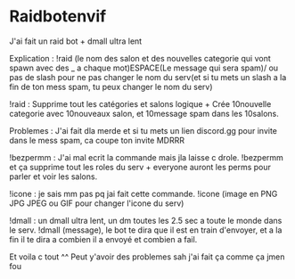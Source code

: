 # Raidbotenvif
J'ai fait un raid bot + dmall ultra lent 

Explication : !raid (le nom des salon et des nouvelles categorie qui vont spawn avec des _ a chaque mot)ESPACE(Le message qui sera spam)/ ou pas de slash pour ne pas changer le nom du serv(et si tu mets un slash a la fin de ton mess spam, tu peux changer le nom du serv)

!raid : Supprime tout les catégories et salons logique + Crée 10nouvelle categorie avec 10nouveaux salon, et 10message spam dans les 10salons.

Problemes : J'ai fait dla merde et si tu mets un lien discord.gg pour invite dans le mess spam, ca coupe ton invite MDRRR

!bezpermm : J'ai mal ecrit la commande mais jla laisse c drole. !bezpermm et ça supprime tout les roles du serv + everyone auront les perms pour parler et voir les salons.

!icone : je sais mm pas pq jai fait cette commande. !icone (image en PNG JPG JPEG ou GIF pour changer l'icone du serv)

!dmall : un dmall ultra lent, un dm toutes les 2.5 sec a toute le monde dans le serv. !dmall (message), le bot te dira que il est en train d'envoyer, et a la fin il te dira a combien il a envoyé et combien a fail.

Et voila c tout ^^ Peut y'avoir des problemes sah j'ai fait ça comme ça jmen fou
